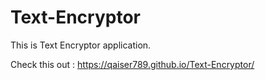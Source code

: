 # Text-Encryptor
This is Text Encryptor application.

Check this out :
https://qaiser789.github.io/Text-Encryptor/
